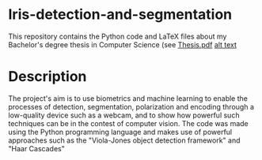 # Iris-detection-and-segmentation
This repository contains the Python code and LaTeX files about my Bachelor's degree thesis in Computer Science (see [Thesis.pdf](https://github.com/Sfoffo/Iris-detection-and-segmentation/blob/master/Thesis.pdf)
[alt text](https://github.com/Sfoffo/Iris-detection-and-segmentation/blob/master/frontimg.png)

# Description
The project's aim is to use biometrics and machine learning to enable the processes of detection, segmentation, polarization and encoding through a low-quality device such as a webcam, and to show how powerful such techniques can be in the contest of computer vision.
The code was made using the Python programming language and makes use of powerful approaches such as the "Viola-Jones object detection framework" and "Haar Cascades"
